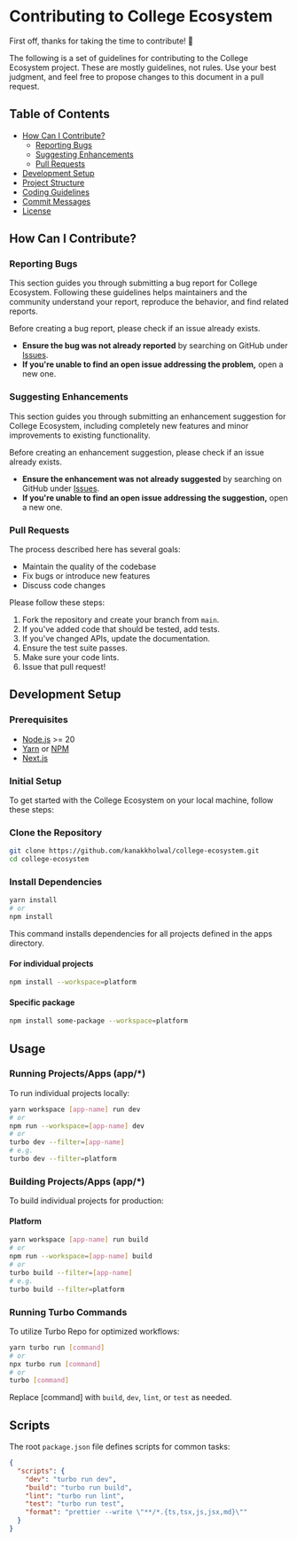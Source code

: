 # Contributing to College Ecosystem

First off, thanks for taking the time to contribute! 🎉

The following is a set of guidelines for contributing to the College Ecosystem project. These are mostly guidelines, not rules. Use your best judgment, and feel free to propose changes to this document in a pull request.

## Table of Contents

- [How Can I Contribute?](#how-can-i-contribute)
  - [Reporting Bugs](#reporting-bugs)
  - [Suggesting Enhancements](#suggesting-enhancements)
  - [Pull Requests](#pull-requests)
- [Development Setup](#development-setup)
- [Project Structure](#project-structure)
- [Coding Guidelines](#coding-guidelines)
- [Commit Messages](#commit-messages)
- [License](#license)

## How Can I Contribute?

### Reporting Bugs

This section guides you through submitting a bug report for College Ecosystem. Following these guidelines helps maintainers and the community understand your report, reproduce the behavior, and find related reports.

Before creating a bug report, please check if an issue already exists.

- **Ensure the bug was not already reported** by searching on GitHub under [Issues](https://github.com/your-repo/college-ecosystem/issues).
- **If you're unable to find an open issue addressing the problem,** open a new one.

### Suggesting Enhancements

This section guides you through submitting an enhancement suggestion for College Ecosystem, including completely new features and minor improvements to existing functionality.

Before creating an enhancement suggestion, please check if an issue already exists.

- **Ensure the enhancement was not already suggested** by searching on GitHub under [Issues](https://github.com/your-repo/college-ecosystem/issues).
- **If you're unable to find an open issue addressing the suggestion,** open a new one.

### Pull Requests

The process described here has several goals:

- Maintain the quality of the codebase
- Fix bugs or introduce new features
- Discuss code changes

Please follow these steps:

1. Fork the repository and create your branch from `main`.
2. If you've added code that should be tested, add tests.
3. If you've changed APIs, update the documentation.
4. Ensure the test suite passes.
5. Make sure your code lints.
6. Issue that pull request!

## Development Setup

### Prerequisites

- [Node.js](https://nodejs.org/) >= 20
- [Yarn](https://yarnpkg.com/) or [NPM](https://docs.npmjs.com/downloading-and-installing-node-js-and-npm)
- [Next.js](https://nextjs.org/docs)

### Initial Setup

To get started with the College Ecosystem on your local machine, follow these steps:

### Clone the Repository

```bash
git clone https://github.com/kanakkholwal/college-ecosystem.git
cd college-ecosystem

```

### Install Dependencies

```bash
yarn install
# or
npm install
```

This command installs dependencies for all projects defined in the apps directory.

#### For individual projects

```bash
npm install --workspace=platform
```

#### Specific package

```bash
npm install some-package --workspace=platform
```

## Usage

### Running Projects/Apps (app/\*)

To run individual projects locally:

```bash
yarn workspace [app-name] run dev
# or
npm run --workspace=[app-name] dev
# or
turbo dev --filter=[app-name]
# e.g.
turbo dev --filter=platform

```

### Building Projects/Apps (app/\*)

To build individual projects for production:

#### Platform

```bash
yarn workspace [app-name] run build
# or
npm run --workspace=[app-name] build
# or
turbo build --filter=[app-name]
# e.g.
turbo build --filter=platform

```

### Running Turbo Commands

To utilize Turbo Repo for optimized workflows:

```bash
yarn turbo run [command]
# or
npx turbo run [command]
# or
turbo [command]
```

Replace [command] with `build`, `dev`, `lint`, or `test` as needed.

## Scripts

The root `package.json` file defines scripts for common tasks:

```json
{
  "scripts": {
    "dev": "turbo run dev",
    "build": "turbo run build",
    "lint": "turbo run lint",
    "test": "turbo run test",
    "format": "prettier --write \"**/*.{ts,tsx,js,jsx,md}\""
  }
}
```
